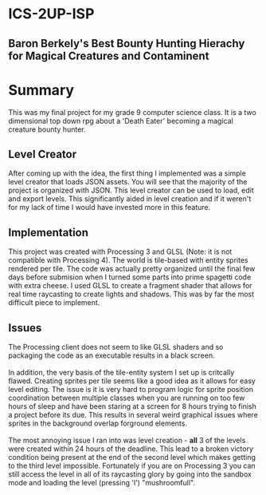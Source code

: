 # ICS-2UP-ISP
## Baron Berkely's Best Bounty Hunting Hierachy for Magical Creatures and Contaminent
<h1>Summary</h1>
This was my final project for my grade 9 computer science class. It is a two dimensional top down rpg about a 'Death Eater' becoming a magical creature bounty hunter.

<h2>Level Creator</h2>
After coming up with the idea, the first thing I implemented was a simple level creator that loads JSON assets. You will see that the majority of the project is organized with JSON. This level creator can be used to load, edit and export levels. This significantly aided in level creation and if it weren't for my lack of time I would have invested more in this feature. 

<h2>Implementation</h2>
This project was created with Processing 3 and GLSL (Note: it is not compatible with Processing 4). The world is tile-based with entity sprites rendered per tile. The code was actually pretty organized until the final few days before submision when I turned some parts into prime spagetti code with extra cheese. I used GLSL to create a fragment shader that allows for real time raycasting to create lights and shadows. This was by far the most difficult piece to implement.

<h2>Issues</h2>
The Processing client does not seem to like GLSL shaders and so packaging the code as an executable results in a black screen.<br/><br/>
In addition, the very basis of the tile-entity system I set up is critcally flawed. Creating sprites per tile seems like a good idea as it allows for easy level editing. The issue is it is very hard to program logic for sprite position coordination between multiple classes when you are running on too few hours of sleep and have been staring at a screen for 8 hours trying to finish a project before its due. This results in several weird graphical issues where sprites in the background overlap forground elements.<br/><br/>
The most annoying issue I ran into was level creation - <strong>all</strong> 3 of the levels were created within 24 hours of the deadline. This lead to a broken victory condition being present at the end of the second level which makes getting to the third level impossible. Fortunately if you are on Processing 3 you can still access the level in all of its raycasting glory by going into the sandbox mode and loading the level (pressing 'l') "mushroomfull".

